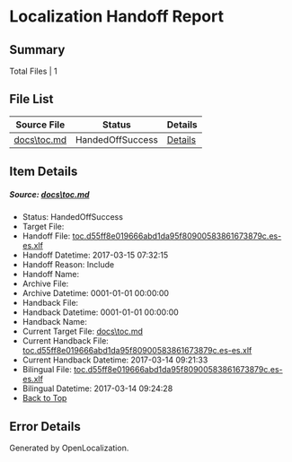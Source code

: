 # <a name='report-top'></a> Localization Handoff Report

## Summary
 Total Files | 1

## File List
 Source File | Status | Details 
 ----------- | ------ | ------- 
 [docs\toc.md](https://github.com/dotnet/docs/blob/39d86de79e4f211789ddddf7c435b76189b764a9/docs/toc.md) | HandedOffSuccess | [Details](#dcc4ef4ef644e2f0fcc4a2cad849f9a803b56e9f3442)

## Item Details
##### <a name='dcc4ef4ef644e2f0fcc4a2cad849f9a803b56e9f3442'></a> Source: [docs\toc.md](https://github.com/dotnet/docs/blob/39d86de79e4f211789ddddf7c435b76189b764a9/docs/toc.md)
* Status: HandedOffSuccess
* Target File: 
* Handoff File: [toc.d55ff8e019666abd1da95f80900583861673879c.es-es.xlf](https://github.com/dotnet/docs.handoff/blob/2c1428b746db5226d233801f53a56ba39268bcb7/ol-handoff/dotnet/docs.es-es/master/dotnet-core/toc.d55ff8e019666abd1da95f80900583861673879c.es-es.xlf)
* Handoff Datetime: 2017-03-15 07:32:15
* Handoff Reason: Include
* Handoff Name: 
* Archive File: 
* Archive Datetime: 0001-01-01 00:00:00
* Handback File: 
* Handback Datetime: 0001-01-01 00:00:00
* Handback Name: 
* Current Target File: [docs\toc.md](https://github.com/dotnet/docs.es-es/blob/8b772d7aadb53512cfcd3f7243736b11b98b242d/docs/toc.md)
* Current Handback File: [toc.d55ff8e019666abd1da95f80900583861673879c.es-es.xlf](https://github.com/dotnet/docs.handback/blob/ab9bbc1b47fcf15af6b88f8c1b50a9ac8463d33c/ol-handback/dotnet/docs.es-es/master/dotnet-core/toc.d55ff8e019666abd1da95f80900583861673879c.es-es.xlf)
* Current Handback Datetime: 2017-03-14 09:21:33
* Bilingual File: [toc.d55ff8e019666abd1da95f80900583861673879c.es-es.xlf](https://github.com/dotnet/docs.handback/blob/ab9bbc1b47fcf15af6b88f8c1b50a9ac8463d33c/ol-handback/dotnet/docs.es-es/master/dotnet-core/toc.d55ff8e019666abd1da95f80900583861673879c.es-es.xlf)
* Bilingual Datetime: 2017-03-14 09:24:28
* [Back to Top](#report-top)


## Error Details

Generated by OpenLocalization.
